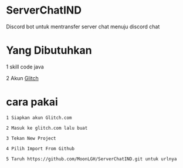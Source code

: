 # ServerChatIND

Discord bot untuk mentransfer server chat menuju discord chat

# Yang Dibutuhkan
1 skill code java

2 Akun [Glitch](glitch.com)
# cara pakai 
```
1 Siapkan akun Glitch.com
```
```
2 Masuk ke glitch.com lalu buat 
```
```
3 Tekan New Project
```
```
4 Pilih Import From Github
```
```
5 Taruh https://github.com/MoonLGH/ServerChatIND.git untuk urlnya
```

